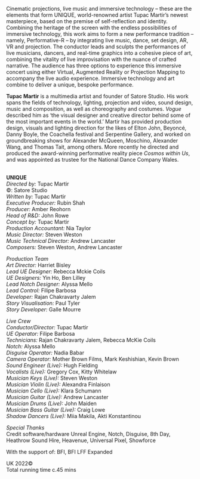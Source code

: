 

Cinematic projections, live music and immersive technology – these are the elements that form UNIQUE, world-renowned artist Tupac Martir’s newest masterpiece, based on the premise of self-reflection and identity.  Combining the heritage of the screen with the endless possibilities of immersive technology, this work aims to form a new performance tradition – namely, Performative-R – by integrating live music, dance, set design, AR, VR and projection. The conductor leads and sculpts the performances of live musicians, dancers, and real-time graphics into a cohesive piece of art, combining the vitality of live improvisation with the nuance of crafted narrative. The audience has three options to experience this immersive concert using either Virtual, Augmented Reality or Projection Mapping to accompany the live audio experience. Immersive technology and art combine to deliver a unique, bespoke performance.

**Tupac Martir** is a multimedia artist and founder of Satore Studio.  His work spans the fields of technology, lighting, projection and video, sound design, music and composition, as well as choreography and costumes.  _Vogue_ described him as ‘the visual designer and creative director behind some of the most important events in the world.’ Martir has provided production design, visuals and lighting direction for the likes of Elton John, Beyoncé, Danny Boyle, the Coachella festival and Serpentine Gallery, and worked on groundbreaking shows for Alexander McQueen, Moschino, Alexander Wang, and Thomas Tait, among others. More recently he directed and produced the award-winning performative reality piece _Cosmos within Us_, and was appointed as trustee for the National Dance Company Wales.
<br><br>

**UNIQUE**  
_Directed by:_ Tupac Martir  
©: Satore Studio  
_Written by:_ Tupac Martir  
_Executive Producer:_ Rubin Shah  
_Producer:_ Amber Reohorn  
_Head of R&D:_ John Rowe  
_Concept by:_ Tupac Martir  
_Production Accountant:_ Nia Taylor  
_Music Director:_ Steven Weston  
_Music Technical Director:_ Andrew Lancaster  
_Composers:_ Steven Weston, Andrew Lancaster

_Production Team_  
_Art Director:_ Harriet Bisley  
_Lead UE Designer:_ Rebecca Mckie Coils  
_UE Designers:_ Yin Ho, Ben Lilley  
_Lead Notch Designer:_ Alyssa Mello  
_Lead Control:_ Filipe Barbosa  
_Developer:_ Rajan Chakravarty Jalem  
_Story Visualisation:_ Paul Tyler  
_Story Developer:_ Galle Mourre

_Live Crew_  
_Conductor/Director:_ Tupac Martir  
_UE Operator:_ Filipe Barbosa  
_Technicians:_ Rajan Chakravarty Jalem,  Rebecca McKie Coils  
_Notch:_ Alyssa Mello  
_Disguise Operator:_ Nadia Babar  
_Camera Operator:_ Mother Brown Films,  Mark Keshishian, Kevin Brown  
_Sound Engineer (Live):_ Hugh Fielding  
_Vocalists (Live):_ Gregory Cox, Kitty Whitelaw  
_Musician Keys (Live):_ Steven Weston  
_Musician Violin (Live):_ Alexandra Finlaison  
_Musician Cello (Live):_ Klara Schumann  
_Musician Guitar (Live):_ Andrew Lancaster  
_Musician Drums (Live):_ John Maiden  
_Musician Bass Guitar (Live):_ Craig Lowe  
_Shadow Dancers (Live):_ Miia Makila,  Akti Konstantinou

_Special Thanks_  
Credit software/hardware Unreal Engine, Notch, Disguise, 8th Day, Heathrow Sound Hire, Heavenue, Universal Pixel, Showforce

With the support of: BFI, BFI LFF Expanded

UK 2022©  
Total running time c.45 mins
<br><br>
<!--stackedit_data:
eyJoaXN0b3J5IjpbOTQzNjQ4MzYyXX0=
-->